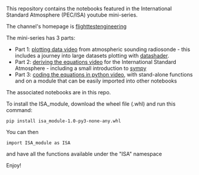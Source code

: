 This repository contains the notebooks featured in the International Standard Atmosphere (PEC/ISA) youtube mini-series.

The channel's homepage is [flighttestengineering](https://www.youtube.com/@flighttestengineering)

The mini-series has 3 parts:

* Part 1: [plotting data video](https://youtu.be/79wntFb6wkc) from atmospheric sounding radiosonde - this includes a journey into large datasets plotting with [datashader](https://datashader.org/).
* Part 2: [deriving the equations video](https://youtu.be/RA9O5DRcWtA) for the International Standard Atmosphere - including a small introduction to [sympy](https://www.sympy.org/en/index.html)
* Part 3: [coding the equations in python video](https://youtu.be/TZJ3B89REHw), with stand-alone functions and on a module that can be easily imported into other notebooks

The associated notebooks are in this repo.

To install the ISA_module, download the wheel file (.whl) and run this command:

```
pip install isa_module-1.0-py3-none-any.whl
```
You can then
```
import ISA_module as ISA
```
and have all the functions available under the "ISA" namespace

Enjoy!
